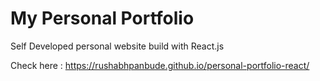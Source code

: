 # My Personal Portfolio
Self Developed personal website build with React.js

Check here : https://rushabhpanbude.github.io/personal-portfolio-react/
